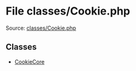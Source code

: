 File classes/Cookie.php
=========

Source: [classes/Cookie.php](https://github.com/PrestaShop/PrestaShop/blob/1.5.5.0/classes/Cookie.php)


Classes
-------

* [CookieCore](class.CookieCore.md)

